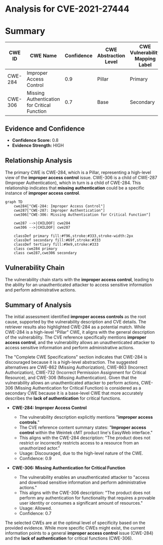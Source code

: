 # Analysis for CVE-2021-27444

# Summary
| CWE ID | CWE Name | Confidence | CWE Abstraction Level | CWE Vulnerability Mapping Label | CWE-Vulnerability Mapping Notes |
|---|---|---|---|---|---|
| CWE-284 | Improper Access Control | 0.9 | Pillar | Primary | Discouraged |
| CWE-306 | Missing Authentication for Critical Function | 0.7 | Base | Secondary | Allowed |

## Evidence and Confidence

*   **Confidence Score:** 0.8
*   **Evidence Strength:** HIGH

## Relationship Analysis
The primary CWE is CWE-284, which is a Pillar, representing a high-level view of the **improper access control** issue. CWE-306 is a child of CWE-287 (Improper Authentication), which in turn is a child of CWE-284. This relationship indicates that **missing authentication** could be a specific instance of **improper access control**.

```mermaid
graph TD
    cwe284["CWE-284: Improper Access Control"]
    cwe287["CWE-287: Improper Authentication"]
    cwe306["CWE-306: Missing Authentication for Critical Function"]
    
    cwe287 -->|CHILDOF| cwe284
    cwe306 -->|CHILDOF| cwe287

    classDef primary fill:#f96,stroke:#333,stroke-width:2px
    classDef secondary fill:#69f,stroke:#333
    classDef tertiary fill:#9e9,stroke:#333
    class cwe284 primary
    class cwe287,cwe306 secondary
```

## Vulnerability Chain
The vulnerability chain starts with the **improper access control**, leading to the ability for an unauthenticated attacker to access sensitive information and perform administrative actions.

## Summary of Analysis
The initial assessment identified **improper access controls** as the root cause, supported by the vulnerability description and CVE details. The retriever results also highlighted CWE-284 as a potential match. While CWE-284 is a high-level "Pillar" CWE, it aligns with the general description of the vulnerability. The CVE reference specifically mentions **improper access control**, and the vulnerability allows an unauthenticated attacker to access sensitive information and perform administrative actions.

The "Complete CWE Specifications" section indicates that CWE-284 is discouraged because it is a high-level abstraction. The suggested alternatives are CWE-862 (Missing Authorization), CWE-863 (Incorrect Authorization), CWE-732 (Incorrect Permission Assignment for Critical Resource), and CWE-306 (Missing Authentication). Given that the vulnerability allows an unauthenticated attacker to perform actions, CWE-306 (Missing Authentication for Critical Function) is considered as a secondary CWE because it is a base-level CWE that more accurately describes the **lack of authentication** for critical functions.

*   **CWE-284: Improper Access Control**
    *   The vulnerability description explicitly mentions "**improper access controls**."
    *   The CVE reference content summary states: "**Improper access control** within the Weintek cMT product line's EasyWeb interface."
    *   This aligns with the CWE-284 description: "The product does not restrict or incorrectly restricts access to a resource from an unauthorized actor."
    *   Usage: Discouraged, due to the high-level nature of the CWE.
    *   Confidence: 0.9

*   **CWE-306: Missing Authentication for Critical Function**
    *   The vulnerability enables an unauthenticated attacker to "access and download sensitive information and perform administrative actions."
    *   This aligns with the CWE-306 description: "The product does not perform any authentication for functionality that requires a provable user identity or consumes a significant amount of resources."
    *   Usage: Allowed.
    *   Confidence: 0.7

The selected CWEs are at the optimal level of specificity based on the provided evidence. While more specific CWEs might exist, the current information points to a general **improper access control** issue (CWE-284) and the **lack of authentication** for critical functions (CWE-306).